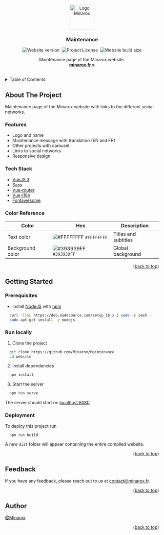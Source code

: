 <div id="top"></div>
<br />

<div align="center">
<a href="https://github.com/Minarox/Maintenance">
    <img src="https://avatars.githubusercontent.com/u/71065703?v=4" alt="Logo Minarox" width="auto" height="80" style="border-radius: 4px">
</a>

<h3 align="center">Maintenance</h3>

![Website version](https://img.shields.io/github/package-json/v/Minarox/Maintenance?label=Version)&nbsp;
![Project License](https://img.shields.io/github/license/Minarox/Maintenance?label=License)&nbsp;
![Website build size](https://img.shields.io/badge/Build%20size-2.20%20MB-blue)

  <p align="center">
    Maintenance page of the Minarox website.
    <br />
    <a href="https://minarox.fr/"><strong>minarox.fr »</strong></a>
  </p>
</div>
<br />

<details>
  <summary>Table of Contents</summary>
  <ol>
    <li>
      <a href="#about-the-project">About The Project</a>
      <ul>
        <li><a href="#features">Features</a></li>
        <li><a href="#tech-stack">Tech Stack</a></li>
        <li><a href="#color-reference">Color Reference</a></li>
      </ul>
    </li>
    <li>
      <a href="#getting-started">Getting Started</a>
      <ul>
        <li><a href="#prerequisites">Prerequisites</a></li>
        <li><a href="#run-locally">Run Locally</a></li>
        <li><a href="#deployment">Deployment</a></li>
      </ul>
    </li>
    <li><a href="#feedback">Feedback</a></li>
    <li><a href="#author">Author</a></li>
  </ol>
</details>

## About The Project

Maintenance page of the Minarox website with links to the different social networks.

### Features

- Logo and name
- Maintenance message with translation (EN and FR)
- Other projects with carousel
- Links to social networks
- Responsive design

### Tech Stack

- [VueJS 3](https://vuejs.org/)
- [Sass](https://sass-lang.com/)
- [Vue-router](https://router.vuejs.org/)
- [Vue-i18n](https://vue-i18n.intlify.dev/)
- [Fontawesome](https://fontawesome.com/)

### Color Reference

| Color            | Hex                                                                           | Description          |
| ---------------- | ----------------------------------------------------------------------------- | -------------------- |
| Text color       | ![#FFFFFFFF](https://via.placeholder.com/8/FFFFFFFF/FFFFFFFF.png) `#FFFFFFFF` | Titles and subtitles |
| Background color | ![#393939FF](https://via.placeholder.com/8/393939FF/393939FF.png) `#393939FF` | Global background    |

<p align="right">(<a href="#top">back to top</a>)</p>

## Getting Started

### Prerequisites

- Install [NodeJS](https://nodejs.org/) with [npm](https://www.npmjs.com/)

```bash
  curl -fsSL https://deb.nodesource.com/setup_16.x | sudo -E bash -
  sudo apt-get install -y nodejs
```

### Run locally

1. Clone the project

```bash
  git clone https://github.com/Minarox/Maintenance
  cd website
```

2. Install dependencies

```bash
  npm install
```

3. Start the server

```bash
  npm run serve
```

The server should start on [localhost:8080](http://localhost:8080/).

### Deployment

To deploy this project run

```bash
  npm run build
```

A new `dist` folder will appear containing the entire compiled website.

<p align="right">(<a href="#top">back to top</a>)</p>

## Feedback

If you have any feedback, please reach out to us at [contact@minarox.fr](mailto:contact@minarox.fr).

<p align="right">(<a href="#top">back to top</a>)</p>

## Author

[@Minarox](https://www.github.com/Minarox)

<p align="right">(<a href="#top">back to top</a>)</p>
